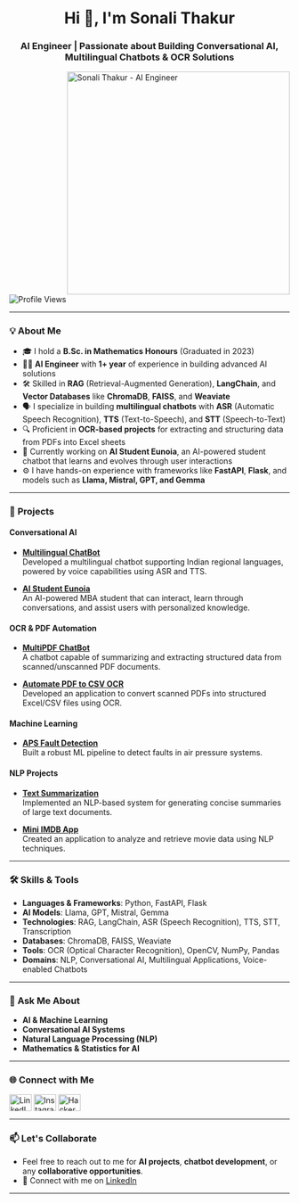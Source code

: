 <h1 align="center">Hi 👋, I'm Sonali Thakur</h1>
<h3 align="center">AI Engineer | Passionate about Building Conversational AI, Multilingual Chatbots & OCR Solutions</h3>

<!-- AI-Generated Image -->
<img align="right" alt="Sonali Thakur - AI Engineer" width="400" src="A_realistic_illustration_of_a_22-year-old_female_A.png">

<p align="left"> <img src="https://komarev.com/ghpvc/?username=sonali123123&label=Profile%20Views&color=0e75b6&style=flat" alt="Profile Views" /> </p>

---

### 💡 **About Me**
- 🎓 I hold a **B.Sc. in Mathematics Honours** (Graduated in 2023)  
- 👩‍💻 **AI Engineer** with **1+ year** of experience in building advanced AI solutions  
- 🛠️ Skilled in **RAG** (Retrieval-Augmented Generation), **LangChain**, and **Vector Databases** like **ChromaDB**, **FAISS**, and **Weaviate**  
- 🗣️ I specialize in building **multilingual chatbots** with **ASR** (Automatic Speech Recognition), **TTS** (Text-to-Speech), and **STT** (Speech-to-Text)  
- 🔍 Proficient in **OCR-based projects** for extracting and structuring data from PDFs into Excel sheets  
- 🚀 Currently working on **AI Student Eunoia**, an AI-powered student chatbot that learns and evolves through user interactions  
- ⚙️ I have hands-on experience with frameworks like **FastAPI**, **Flask**, and models such as **Llama, Mistral, GPT, and Gemma**  

---

### 🚀 **Projects**

#### Conversational AI
- **[Multilingual ChatBot](https://github.com/sonali123123/Multilingual_ChatBot)**  
   Developed a multilingual chatbot supporting Indian regional languages, powered by voice capabilities using ASR and TTS.

- **[AI Student Eunoia](https://github.com/sonali123123/AI_Student_Eunoia)**  
   An AI-powered MBA student that can interact, learn through conversations, and assist users with personalized knowledge.  

#### OCR & PDF Automation
- **[MultiPDF ChatBot](https://github.com/sonali123123/MultiPDF_ChatBot)**  
   A chatbot capable of summarizing and extracting structured data from scanned/unscanned PDF documents.  

- **[Automate PDF to CSV OCR](https://github.com/sonali123123/Automate_PDF_to_CSV)**  
   Developed an application to convert scanned PDFs into structured Excel/CSV files using OCR.  

#### Machine Learning
- **[APS Fault Detection](https://github.com/sonali123123/aps-fault-detection)**  
   Built a robust ML pipeline to detect faults in air pressure systems.  

#### NLP Projects
- **[Text Summarization](https://github.com/sonali123123/Text-Summarization-Project)**  
   Implemented an NLP-based system for generating concise summaries of large text documents.  

- **[Mini IMDB App](https://github.com/sonali123123/Mini-IMDB-app)**  
   Created an application to analyze and retrieve movie data using NLP techniques.  

---

### 🛠️ **Skills & Tools**
- **Languages & Frameworks**: Python, FastAPI, Flask  
- **AI Models**: Llama, GPT, Mistral, Gemma  
- **Technologies**: RAG, LangChain, ASR (Speech Recognition), TTS, STT, Transcription  
- **Databases**: ChromaDB, FAISS, Weaviate  
- **Tools**: OCR (Optical Character Recognition), OpenCV, NumPy, Pandas  
- **Domains**: NLP, Conversational AI, Multilingual Applications, Voice-enabled Chatbots  

---

### 💬 **Ask Me About**
- **AI & Machine Learning**  
- **Conversational AI Systems**  
- **Natural Language Processing (NLP)**  
- **Mathematics & Statistics for AI**  

---

### 🌐 **Connect with Me**
<p align="left">
<a href="https://linkedin.com/in/sonali-thakur-443a37241" target="blank"><img align="center" src="https://raw.githubusercontent.com/rahuldkjain/github-profile-readme-generator/master/src/images/icons/Social/linked-in-alt.svg" alt="LinkedIn" height="30" width="40" /></a>
<a href="https://instagram.com/thakur_sonali21" target="blank"><img align="center" src="https://raw.githubusercontent.com/rahuldkjain/github-profile-readme-generator/master/src/images/icons/Social/instagram.svg" alt="Instagram" height="30" width="40" /></a>
<a href="https://www.hackerrank.com/sonalithakur196" target="blank"><img align="center" src="https://raw.githubusercontent.com/rahuldkjain/github-profile-readme-generator/master/src/images/icons/Social/hackerrank.svg" alt="HackerRank" height="30" width="40" /></a>
</p>

---

### 📫 **Let's Collaborate**
- Feel free to reach out to me for **AI projects**, **chatbot development**, or any **collaborative opportunities**.  
- 📧 Connect with me on [LinkedIn](https://www.linkedin.com/in/sonali-thakur-443a37241)  

---


